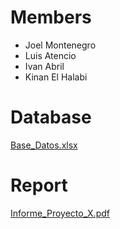 # Members
- Joel Montenegro
- Luis Atencio
- Ivan Abril
- Kinan El Halabi

# Database
[Base_Datos.xlsx](https://github.com/Kinanel07/Proyecto-X/files/14541042/Base_Datos.xlsx)

# Report
[Informe_Proyecto_X.pdf](https://github.com/Kinanel07/Proyecto-X/files/14541113/Informe_Proyecto_X.pdf)



